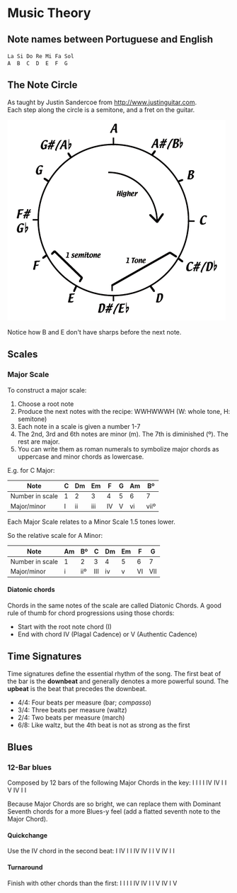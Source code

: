# Music Theory

## Note names between Portuguese and English
```
La Si Do Re Mi Fa Sol
A  B  C  D  E  F  G
```

## The Note Circle

As taught by Justin Sandercoe from http://www.justinguitar.com.  
Each step along the circle is a semitone, and a fret on the guitar.

![NoteCircle](NoteCircle.gif)

Notice how B and E don't have sharps before the next note.

## Scales

### Major Scale

To construct a major scale:

1. Choose a root note
2. Produce the next notes with the recipe: WWHWWWH (W: whole tone, H: semitone)
3. Each note in a scale is given a number 1-7
4. The 2nd, 3rd and 6th notes are minor (m). The 7th is diminished (º). The rest are major.
5. You can write them as roman numerals to symbolize major chords as uppercase and minor chords as lowercase.

E.g. for C Major:

| Note            | **C** | Dm | Em  | F  | G | Am | Bº   |
| --------------- | ----- | -- | --- | -- | - | -- | ---- |
| Number in scale | 1     | 2  | 3   | 4  | 5 | 6  | 7    |
| Major/minor     | I     | ii | iii | IV | V | vi | viiº |

Each Major Scale relates to a Minor Scale 1.5 tones lower.

So the relative scale for A Minor:

| Note            | **Am** | Bº  | C   | Dm | Em | F  | G   |
| --------------- | ------ | --- | --- | -- | -- | -- | --- |
| Number in scale | 1      | 2   | 3   | 4  | 5  | 6  | 7   |
| Major/minor     | i      | iiº | III | iv | v  | VI | VII |


#### Diatonic chords

Chords in the same notes of the scale are called Diatonic Chords. A good rule of thumb for chord progressions using those chords:
- Start with the root note chord (I)
- End with chord IV (Plagal Cadence) or V (Authentic Cadence)

## Time Signatures

Time signatures define the essential rhythm of the song. The first beat of the bar is the **downbeat** and generally denotes a more powerful sound. The **upbeat** is the beat that precedes the downbeat.

- 4/4: Four beats per measure (bar; *compasso*)
- 3/4: Three beats per measure (waltz)
- 2/4: Two beats per measure (march)
- 6/8: Like waltz, but the 4th beat is not as strong as the first


## Blues

### 12-Bar blues

Composed by 12 bars of the following Major Chords in the key: I I I I IV IV I I V IV I I

Because Major Chords are so bright, we can replace them with Dominant Seventh chords for a more Blues-y feel (add a flatted seventh note to the Major Chord).

#### Quickchange

Use the IV chord in the second beat: I IV I I IV IV I I V IV I I

#### Turnaround

Finish with other chords than the first: I I I I IV IV I I V IV I V
